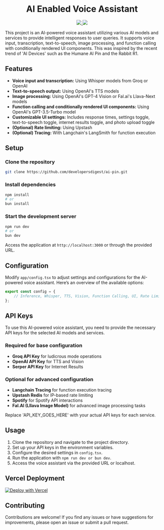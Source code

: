 <h1 align="center">AI Enabled Voice Assistant</h1>
<div>
    <div align="center">
        <a href="https://twitter.com/dev__digest">
            <img src="https://img.shields.io/badge/X/Twitter-000000?style=for-the-badge&logo=x&logoColor=white" />
        </a>
        <a href="https://www.youtube.com/@developersdigest">
            <img src="https://img.shields.io/badge/YouTube-FF0000?style=for-the-badge&logo=youtube&logoColor=white" />
        </a>
    </div>
</div>

This project is an AI-powered voice assistant utilizing various AI models and services to provide intelligent responses to user queries. It supports voice input, transcription, text-to-speech, image processing, and function calling with conditionally rendered UI components. This was inspired by the recent trend of 'AI Devices' such as the Humane AI Pin and the Rabbit R1. 

## Features

- **Voice input and transcription:** Using Whisper models from Groq or OpenAI
- **Text-to-speech output:** Using OpenAI's TTS models
- **Image processing:** Using OpenAI's GPT-4 Vision or Fal.ai's Llava-Next models
- **Function calling and conditionally rendered UI components:** Using OpenAI's GPT-3.5-Turbo model
- **Customizable UI settings:** Includes response times, settings toggle, text-to-speech toggle, internet results toggle, and photo upload toggle
- **(Optional) Rate limiting:** Using Upstash
- **(Optional) Tracing:** With Langchain's LangSmith for function execution

## Setup

### Clone the repository
```bash
git clone https://github.com/developersdigest/ai-pin.git
```

### Install dependencies
```bash
npm install 
# or
bun install
```

### Start the development server
```bash
npm run dev
# or
bun dev
```

Access the application at `http://localhost:3000` or through the provided URL.

## Configuration

Modify `app/config.tsx` to adjust settings and configurations for the AI-powered voice assistant. Here’s an overview of the available options:

```typescript
export const config = {
    // Inference, Whisper, TTS, Vision, Function Calling, UI, Rate Limiting, and Tracing configurations detailed here
};
```

## API Keys

To use this AI-powered voice assistant, you need to provide the necessary API keys for the selected AI models and services. 

### Required for base configuration
- **Groq API Key** for ludicrous mode operations
- **OpenAI API Key** for TTS and Vision
- **Serper API Key** for Internet Results

### Optional for advanced configuration
- **Langchain Tracing** for function execution tracing
- **Upstash Redis** for IP-based rate limiting
- **Spotify** for Spotify API interactions
- **Fal.AI (Lllava Image Model)** for advanced image processing tasks

Replace 'API_KEY_GOES_HERE' with your actual API keys for each service.

## Usage

1. Clone the repository and navigate to the project directory.
2. Set up your API keys in the environment variables.
3. Configure the desired settings in `config.tsx`.
4. Run the application with `npm run dev or bun dev`.
5. Access the voice assistant via the provided URL or localhost.

## Vercel Deployment

[![Deploy with Vercel](https://vercel.com/button)](https://vercel.com/new/developersdigests-projects/clone?repository-url=https%3A%2F%2Fgithub.com%2Fdevelopersdigest%2Fai-pin&env=GROQ_API_KEY&env=OPENAI_API_KEY&project-name=ai-pin&repository-name=ai-pin)

## Contributing

Contributions are welcome! If you find any issues or have suggestions for improvements, please open an issue or submit a pull request.